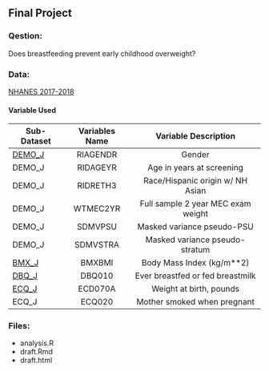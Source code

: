 ## Final Project 
### Qestion: 
Does breastfeeding prevent early childhood overweight?
### Data:
[NHANES 2017-2018](https://wwwn.cdc.gov/nchs/nhanes/continuousnhanes/default.aspx?BeginYear=2017)
#### Variable Used

| Sub-Dataset   | Variables Name   |Variable Description     |
| ------------- |:-------------:|:-------------:|
| [DEMO_J](https://wwwn.cdc.gov/Nchs/Nhanes/2017-2018/DEMO_J.htm#SDMVPSU)   | RIAGENDR  | Gender
| DEMO_J  | RIDAGEYR  | Age in years at screening |
| DEMO_J  | RIDRETH3 | Race/Hispanic origin w/ NH Asian |
| DEMO_J  | WTMEC2YR | Full sample 2 year MEC exam weight |
| DEMO_J  | SDMVPSU  | Masked variance pseudo-PSU  |
| DEMO_J | SDMVSTRA |  Masked variance pseudo-stratum  |
| [BMX_J](https://wwwn.cdc.gov/Nchs/Nhanes/2017-2018/BMX_J.htm) | BMXBMI | Body Mass Index (kg/m**2) |
| [DBQ_J](https://wwwn.cdc.gov/Nchs/Nhanes/2017-2018/DBQ_J.htm) | DBQ010 | Ever breastfed or fed breastmilk |
| [ECQ_J](https://wwwn.cdc.gov/Nchs/Nhanes/2017-2018/ECQ_J.htm#ECQ020)  | ECD070A | Weight at birth, pounds |
| ECQ_J | ECQ020   | Mother smoked when pregnant |

### Files:
- analysis.R
- draft.Rmd
- draft.html
